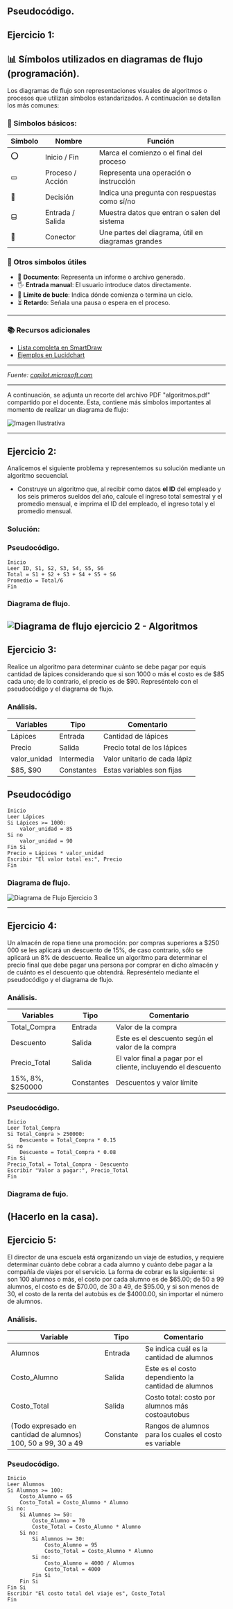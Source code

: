 ## __Pseudocódigo.__
## Ejercicio 1: 
 ## 📊 Símbolos utilizados en diagramas de flujo (programación).

Los diagramas de flujo son representaciones visuales de algoritmos o procesos que utilizan símbolos estandarizados. A continuación se detallan los más comunes:

### 🔹 Símbolos básicos:

| Símbolo | Nombre          | Función                                              |
|--------|------------------|------------------------------------------------------|
| ⭕      | Inicio / Fin     | Marca el comienzo o el final del proceso            |
| ▭      | Proceso / Acción | Representa una operación o instrucción              |
| 🔷      | Decisión         | Indica una pregunta con respuestas como sí/no       |
| ⬓      | Entrada / Salida | Muestra datos que entran o salen del sistema        |
| 🔗      | Conector         | Une partes del diagrama, útil en diagramas grandes  |

### 🧠 Otros símbolos útiles

- 📄 **Documento**: Representa un informe o archivo generado.
- 🖐️ **Entrada manual**: El usuario introduce datos directamente.
- 🔁 **Límite de bucle**: Indica dónde comienza o termina un ciclo.
- ⏳ **Retardo**: Señala una pausa o espera en el proceso.

---

### 📚 Recursos adicionales

- [Lista completa en SmartDraw](https://www.smartdraw.com/flowchart/simbolos-de-diagramas-de-flujo.htm)
- [Ejemplos en Lucidchart](https://www.lucidchart.com/pages/es/simbolos-comunes-de-los-diagramas-de-flujo)
---

_Fuente: [copilot.microsoft.com](copilot.microsoft.com)_

---
A continuación, se adjunta un recorte del archivo PDF "algoritmos.pdf" compartido por el docente. Esta, contiene más símbolos importantes al momento de realizar un diagrama de flujo:

![Imagen Ilustrativa](image.png)

---
## Ejercicio 2: 
Analicemos el siguiente problema y representemos su solución mediante un algoritmo secuencial.

- Construye un algoritmo que, al recibir como datos **el ID** del empleado y los seis primeros sueldos del año, calcule el ingreso total semestral y el promedio mensual, e imprima el ID del empleado, el ingreso total y el promedio mensual.

### Solución: 

### Pseudocódigo.
``` 
Inicio
Leer ID, S1, S2, S3, S4, S5, S6
Total = S1 + S2 + S3 + S4 + S5 + S6
Promedio = Total/6
Fin
``` 

### Diagrama de flujo.
![Diagrama de flujo ejercicio 2 - Algoritmos](Ejercicio2_Algoritmos.drawio.png)
---
## Ejercicio 3: 
Realice un algoritmo para determinar cuánto se debe pagar por equis cantidad de lápices considerando que si son 1000 o más el costo es de $85 cada uno; de lo contrario, el precio es de $90. Represéntelo con el pseudocódigo y el diagrama de flujo.

### Análisis.

|Variables     | Tipo       | Comentario                   |
|--------------|------------|------------------------------|
|Lápices       | Entrada    | Cantidad de lápices          |
| Precio       | Salida     | Precio total de los lápices  |
| valor_unidad | Intermedia | Valor unitario de cada lápiz |
|$85, $90        | Constantes | Estas variables son fijas    |

## Pseudocódigo
```
Inicio
Leer Lápices
Si Lápices >= 1000:
    valor_unidad = 85
Si no 
    valor_unidad = 90
Fin Si
Precio = Lápices * valor_unidad
Escribir "El valor total es:", Precio
Fin
```
### Diagrama de flujo.
![Diagrama de Flujo Ejercicio 3](<Diagrama de flujo - Ejercicio 3.drawio.png>)

---
## Ejercicio 4:
Un almacén de ropa tiene una promoción: por compras superiores a $250 000 se les aplicará un descuento de 15%, de caso contrario, sólo se aplicará un 8% de descuento. Realice un algoritmo para determinar el precio final que debe pagar una persona por comprar en dicho almacén y de cuánto es el descuento que obtendrá. Represéntelo mediante el pseudocódigo y el diagrama de flujo.

### Análisis.

| Variables | Tipo | Comentario |
|-----------|------|------------|
|Total_Compra | Entrada | Valor de la compra |
| Descuento | Salida | Este es el descuento según el valor de la compra
| Precio_Total | Salida | El valor final a pagar por el cliente, incluyendo el descuento
| 15%, 8%, $250000 | Constantes | Descuentos y valor límite | 

### Pseudocódigo.
```
Inicio
Leer Total_Compra
Si Total_Compra > 250000:
    Descuento = Total_Compra * 0.15
Si no 
    Descuento = Total_Compra * 0.08
Fin Si
Precio_Total = Total_Compra - Descuento
Escribir "Valor a pagar:", Precio_Total
Fin
```

### Diagrama de fujo.
(Hacerlo en la casa). 
---
## Ejercicio 5:
El director de una escuela está organizando un viaje de estudios, y requiere determinar cuánto debe cobrar a cada alumno y cuánto debe pagar a la compañía de viajes por el servicio. La forma de cobrar es la siguiente: si son 100 alumnos o más, el costo por cada alumno es de $65.00; de 50 a 99 alumnos, el costo es de $70.00, de 30 a 49, de $95.00, y si son menos de 30, el costo de la renta del autobús es de $4000.00, sin importar el número de alumnos.

### Análisis.
| Variable | Tipo | Comentario |
|----------|------|------------|
| Alumnos | Entrada | Se indica cuál es la cantidad de alumnos |
| Costo_Alumno | Salida | Este es el costo dependiento la cantidad de alumnos |
| Costo_Total | Salida | Costo total: costo por alumnos más costoautobus | 
| (Todo expresado en cantidad de alumnos) 100, 50 a 99, 30 a 49 | Constante | Rangos de alumnos para los cuales el costo es variable |

### Pseudocódigo.
```
Inicio
Leer Alumnos 
Si Alumnos >= 100:
    Costo_Alumno = 65
    Costo_Total = Costo_Alumno * Alumno
Si no:
    Si Alumnos >= 50:
        Costo_Alumno = 70
        Costo_Total = Costo_Alumno * Alumno
    Si no:
        Si Alumnos >= 30:
            Costo_Alumno = 95
            Costo_Total = Costo_Alumno * Alumno
        Si no:
            Costo_Alumno = 4000 / Alumnos
            Costo_Total = 4000
        Fin Si
    Fin Si
Fin Si
Escribir "El costo total del viaje es", Costo_Total
Fin
```